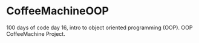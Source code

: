 # CoffeeMachineOOP
100 days of code day 16, intro to object oriented programming (OOP). OOP CoffeeMachine Project.
